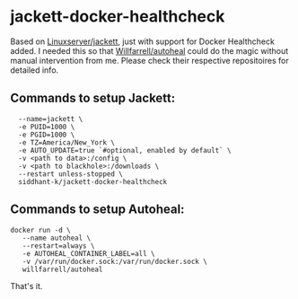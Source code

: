 # jackett-docker-healthcheck
Based on [Linuxserver/jackett](https://github.com/linuxserver/docker-jackett), just with support for Docker Healthcheck added. I needed this so that [Willfarrell/autoheal](https://github.com/willfarrell/docker-autoheal) could do the magic without manual intervention from me. Please check their respective repositoires for detailed info.

## Commands to setup Jackett:
```docker create \
  --name=jackett \
  -e PUID=1000 \
  -e PGID=1000 \
  -e TZ=America/New_York \
  -e AUTO_UPDATE=true `#optional, enabled by default` \
  -v <path to data>:/config \
  -v <path to blackhole>:/downloads \
  --restart unless-stopped \
  siddhant-k/jackett-docker-healthcheck
  ```
  
## Commands to setup Autoheal:
 ```
docker run -d \
    --name autoheal \
    --restart=always \
    -e AUTOHEAL_CONTAINER_LABEL=all \
    -v /var/run/docker.sock:/var/run/docker.sock \
    willfarrell/autoheal
```

That's it. 
